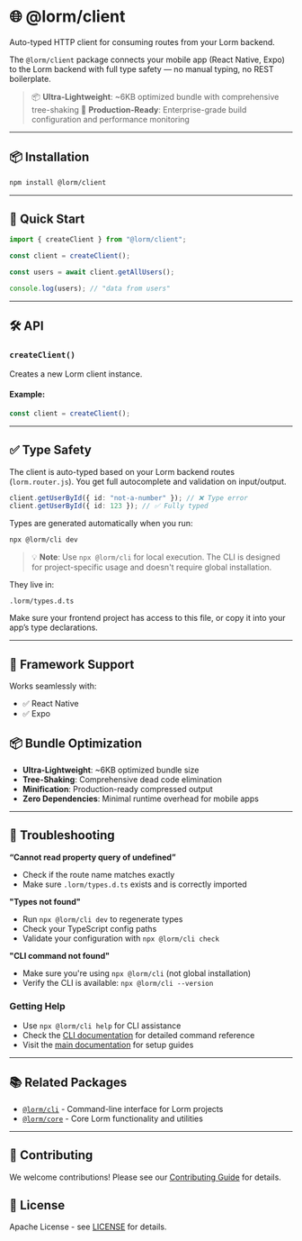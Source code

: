 # 🌐 @lorm/client

Auto-typed HTTP client for consuming routes from your Lorm backend.

The `@lorm/client` package connects your mobile app (React Native, Expo) to the Lorm backend with full type safety — no manual typing, no REST boilerplate.

> 📦 **Ultra-Lightweight**: ~6KB optimized bundle with comprehensive tree-shaking
> 🚀 **Production-Ready**: Enterprise-grade build configuration and performance monitoring

---

## 📦 Installation

```bash
npm install @lorm/client
```

---

## 🚀 Quick Start

```ts
import { createClient } from "@lorm/client";

const client = createClient();

const users = await client.getAllUsers();

console.log(users); // "data from users"
```

---

## 🛠️ API

### `createClient()`

Creates a new Lorm client instance.

#### Example:

```ts
const client = createClient();
```

---

## ✅ Type Safety

The client is auto-typed based on your Lorm backend routes (`lorm.router.js`). You get full autocomplete and validation on input/output.

```ts
client.getUserById({ id: "not-a-number" }); // ❌ Type error
client.getUserById({ id: 123 }); // ✅ Fully typed
```

Types are generated automatically when you run:

```bash
npx @lorm/cli dev
```

> 💡 **Note**: Use `npx @lorm/cli` for local execution. The CLI is designed for project-specific usage and doesn't require global installation.

They live in:

```
.lorm/types.d.ts
```

Make sure your frontend project has access to this file, or copy it into your app’s type declarations.

---

## 🧩 Framework Support

Works seamlessly with:

- ✅ React Native
- ✅ Expo

## 📦 Bundle Optimization

- **Ultra-Lightweight**: ~6KB optimized bundle size
- **Tree-Shaking**: Comprehensive dead code elimination
- **Minification**: Production-ready compressed output
- **Zero Dependencies**: Minimal runtime overhead for mobile apps

---

## 🐛 Troubleshooting

**“Cannot read property query of undefined”**

- Check if the route name matches exactly
- Make sure `.lorm/types.d.ts` exists and is correctly imported

**"Types not found"**

- Run `npx @lorm/cli dev` to regenerate types
- Check your TypeScript config paths
- Validate your configuration with `npx @lorm/cli check`

**"CLI command not found"**

- Make sure you're using `npx @lorm/cli` (not global installation)
- Verify the CLI is available: `npx @lorm/cli --version`

### Getting Help

- Use `npx @lorm/cli help` for CLI assistance
- Check the [CLI documentation](../cli/README.md) for detailed command reference
- Visit the [main documentation](../../../README.md) for setup guides

---

## 📚 Related Packages

- [`@lorm/cli`](../cli/README.md) - Command-line interface for Lorm projects
- [`@lorm/core`](../core/README.md) - Core Lorm functionality and utilities

---

## 🤝 Contributing

We welcome contributions! Please see our [Contributing Guide](../../../CONTRIBUTING.md) for details.

## 📄 License

Apache License - see [LICENSE](../../../LICENSE) for details.
